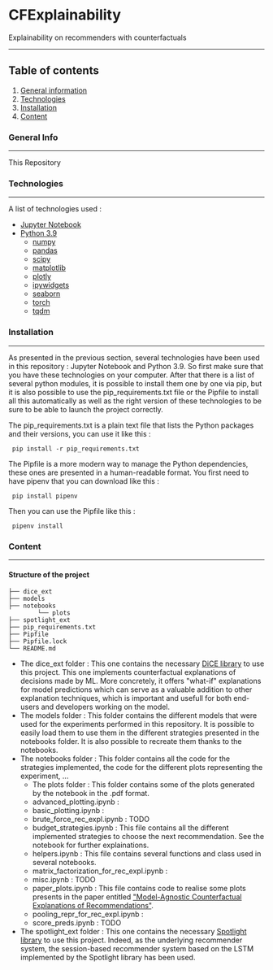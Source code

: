 # CFExplainability
Explainability on recommenders with counterfactuals

***

## Table of contents
1. [General information](#general-info)
2. [Technologies](#technologies)
3. [Installation](#installation)
4. [Content](#content)

<a name="general-info"></a>
### General Info

***
This Repository
<a name="technologies"></a>
### Technologies

***

A list of technologies used :
- [Jupyter Notebook](https://jupyter.org/) 
- [Python 3.9](https://www.python.org/downloads/release/python-390/)
    - [numpy](https://numpy.org/)
    - [pandas](https://pandas.pydata.org/)
    - [scipy](https://scipy.org/)
    - [matplotlib](https://matplotlib.org/)
    - [plotly](https://plotly.com/)
    - [ipywidgets](https://ipywidgets.readthedocs.io/en/stable/)
    - [seaborn](https://seaborn.pydata.org/)
    - [torch](https://pytorch.org/)
    - [tqdm](https://pypi.org/project/tqdm/)

<a name="installation"></a>

### Installation

***

As presented in the previous section, several technologies have been used in this repository : Jupyter Notebook and Python 3.9. So first make sure that you have these technologies on your computer. After that there is a list of several python modules, it is possible to install them one by one via pip, but it is also possible to use the pip_requirements.txt file or the Pipfile to install all this automatically as well as the right version of these technologies to be sure to be able to launch the project correctly. 

The pip_requirements.txt is a plain text file that lists the Python packages and their versions, you can use it like this : 

<code> pip install -r pip_requirements.txt </code>

The Pipfile is a more modern way to manage the Python dependencies, these ones are presented in a human-readable format. You first need to have pipenv that you can download like this : 

<code> pip install pipenv </code>

Then you can use the Pipfile like this : 

<code> pipenv install </code>


[//]: <> (This section will contain the tree structure of files.)
<a name="content"></a>

### Content
***
#### Structure of the project

```
├── dice_ext
├── models
├── notebooks
        └── plots
├── spotlight_ext
├── pip_requirements.txt
├── Pipfile
├── Pipfile.lock
└── README.md
```
- The dice_ext folder : This one contains the necessary [DiCE library](https://github.com/interpretml/DiCE) to use this project. This one implements counterfactual explanations of decisions made by ML. More concretely, it offers "what-if" explanations for model predictions which can serve as a valuable addition to other explanation techniques, which is important and usefull for both end-users and developers working on the model.
- The models folder : This folder contains the different models that were used for the experiments performed in this repository. It is possible to easily load them to use them in the different strategies presented in the notebooks folder. It is also possible to recreate them thanks to the notebooks.
- The notebooks folder : This folder contains all the code for the strategies implemented, the code for the different plots representing the experiment, ...
    - The plots folder : This folder contains some of the plots generated by the notebook in the .pdf format.
    - advanced_plotting.ipynb :
    - basic_plotting.ipynb :
    - brute_force_rec_expl.ipynb : TODO
    - budget_strategies.ipynb : This file contains all the different implemented strategies to choose the next recommendation. See the notebook for further explainations.
    - helpers.ipynb : This file contains several functions and class used in several notebooks.
    - matrix_factorization_for_rec_expl.ipynb :
    - misc.ipynb : TODO
    - paper_plots.ipynb : This file contains code to realise some plots presents in the paper entitled ["Model-Agnostic Counterfactual Explanations of Recommendations"](http://dsachar.net/publication/2021-umap-ksg/). 
    - pooling_repr_for_rec_expl.ipynb :
    - score_preds.ipynb : TODO
- The spotlight_ext folder : This one contains the necessary [Spotlight library](https://maciejkula.github.io/spotlight/) to use this project. Indeed, as the underlying recommender system, the session-based recommender system based on the LSTM implemented by the Spotlight library has been used.



